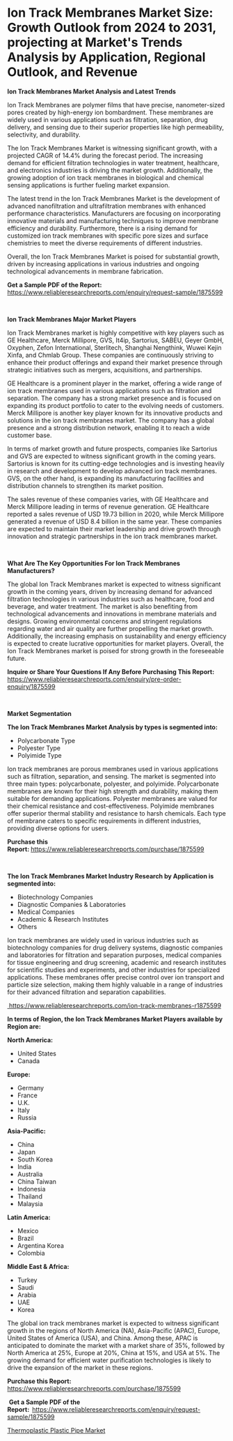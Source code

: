 <p><h1>Ion Track Membranes Market Size: Growth Outlook from 2024 to 2031, projecting at Market's Trends Analysis by Application, Regional Outlook, and Revenue</h1></p><p><strong>Ion Track Membranes Market Analysis and Latest Trends</strong></p>
<p><p>Ion Track Membranes are polymer films that have precise, nanometer-sized pores created by high-energy ion bombardment. These membranes are widely used in various applications such as filtration, separation, drug delivery, and sensing due to their superior properties like high permeability, selectivity, and durability.</p><p>The Ion Track Membranes Market is witnessing significant growth, with a projected CAGR of 14.4% during the forecast period. The increasing demand for efficient filtration technologies in water treatment, healthcare, and electronics industries is driving the market growth. Additionally, the growing adoption of ion track membranes in biological and chemical sensing applications is further fueling market expansion.</p><p>The latest trend in the Ion Track Membranes Market is the development of advanced nanofiltration and ultrafiltration membranes with enhanced performance characteristics. Manufacturers are focusing on incorporating innovative materials and manufacturing techniques to improve membrane efficiency and durability. Furthermore, there is a rising demand for customized ion track membranes with specific pore sizes and surface chemistries to meet the diverse requirements of different industries.</p><p>Overall, the Ion Track Membranes Market is poised for substantial growth, driven by increasing applications in various industries and ongoing technological advancements in membrane fabrication.</p></p>
<p><strong>Get a Sample PDF of the Report:&nbsp;</strong> <a href="https://www.reliableresearchreports.com/enquiry/request-sample/1875599">https://www.reliableresearchreports.com/enquiry/request-sample/1875599</a></p>
<p>&nbsp;</p>
<p><strong>Ion Track Membranes Major Market Players</strong></p>
<p><p>Ion Track Membranes market is highly competitive with key players such as GE Healthcare, Merck Millipore, GVS, It4ip, Sartorius, SABEU, Geyer GmbH, Oxyphen, Zefon International, Sterlitech, Shanghai Nengthink, Wuwei Kejin Xinfa, and Chmlab Group. These companies are continuously striving to enhance their product offerings and expand their market presence through strategic initiatives such as mergers, acquisitions, and partnerships.</p><p>GE Healthcare is a prominent player in the market, offering a wide range of ion track membranes used in various applications such as filtration and separation. The company has a strong market presence and is focused on expanding its product portfolio to cater to the evolving needs of customers. Merck Millipore is another key player known for its innovative products and solutions in the ion track membranes market. The company has a global presence and a strong distribution network, enabling it to reach a wide customer base.</p><p>In terms of market growth and future prospects, companies like Sartorius and GVS are expected to witness significant growth in the coming years. Sartorius is known for its cutting-edge technologies and is investing heavily in research and development to develop advanced ion track membranes. GVS, on the other hand, is expanding its manufacturing facilities and distribution channels to strengthen its market position.</p><p>The sales revenue of these companies varies, with GE Healthcare and Merck Millipore leading in terms of revenue generation. GE Healthcare reported a sales revenue of USD 19.73 billion in 2020, while Merck Millipore generated a revenue of USD 8.4 billion in the same year. These companies are expected to maintain their market leadership and drive growth through innovation and strategic partnerships in the ion track membranes market.</p></p>
<p>&nbsp;</p>
<p><strong>What Are The Key Opportunities For Ion Track Membranes Manufacturers?</strong></p>
<p><p>The global Ion Track Membranes market is expected to witness significant growth in the coming years, driven by increasing demand for advanced filtration technologies in various industries such as healthcare, food and beverage, and water treatment. The market is also benefiting from technological advancements and innovations in membrane materials and designs. Growing environmental concerns and stringent regulations regarding water and air quality are further propelling the market growth. Additionally, the increasing emphasis on sustainability and energy efficiency is expected to create lucrative opportunities for market players. Overall, the Ion Track Membranes market is poised for strong growth in the foreseeable future.</p></p>
<p><strong>Inquire or Share Your Questions If Any Before Purchasing This Report:</strong> <a href="https://www.reliableresearchreports.com/enquiry/pre-order-enquiry/1875599">https://www.reliableresearchreports.com/enquiry/pre-order-enquiry/1875599</a></p>
<p>&nbsp;</p>
<p><strong>Market Segmentation</strong></p>
<p><strong>The Ion Track Membranes Market Analysis by types is segmented into:</strong></p>
<p><ul><li>Polycarbonate Type</li><li>Polyester Type</li><li>Polyimide Type</li></ul></p>
<p><p>Ion track membranes are porous membranes used in various applications such as filtration, separation, and sensing. The market is segmented into three main types: polycarbonate, polyester, and polyimide. Polycarbonate membranes are known for their high strength and durability, making them suitable for demanding applications. Polyester membranes are valued for their chemical resistance and cost-effectiveness. Polyimide membranes offer superior thermal stability and resistance to harsh chemicals. Each type of membrane caters to specific requirements in different industries, providing diverse options for users.</p></p>
<p><strong>Purchase this Report:&nbsp;</strong><a href="https://www.reliableresearchreports.com/purchase/1875599">https://www.reliableresearchreports.com/purchase/1875599</a></p>
<p>&nbsp;</p>
<p><strong>The Ion Track Membranes Market Industry Research by Application is segmented into:</strong></p>
<p><ul><li>Biotechnology Companies</li><li>Diagnostic Companies & Laboratories</li><li>Medical Companies</li><li>Academic & Research Institutes</li><li>Others</li></ul></p>
<p><p>Ion track membranes are widely used in various industries such as biotechnology companies for drug delivery systems, diagnostic companies and laboratories for filtration and separation purposes, medical companies for tissue engineering and drug screening, academic and research institutes for scientific studies and experiments, and other industries for specialized applications. These membranes offer precise control over ion transport and particle size selection, making them highly valuable in a range of industries for their advanced filtration and separation capabilities.</p></p>
<p><a href="https://www.reliableresearchreports.com/ion-track-membranes-r1875599">&nbsp;https://www.reliableresearchreports.com/ion-track-membranes-r1875599</a></p>
<p><strong>In terms of Region, the Ion Track Membranes Market Players available by Region are:</strong></p>
<p>
    <p> <strong> North America: </strong>
        <ul>
            <li>United States</li>
            <li>Canada</li>
        </ul>
        </p> 
    <p> <strong> Europe: </strong>
        <ul>
            <li>Germany</li>
            <li>France</li>
            <li>U.K.</li>
            <li>Italy</li>
            <li>Russia</li>
        </ul>
        </p> 
    <p> <strong> Asia-Pacific: </strong>
        <ul>
            <li>China</li>
            <li>Japan</li>
            <li>South Korea</li>
            <li>India</li>
            <li>Australia</li>
            <li>China Taiwan</li>
            <li>Indonesia</li>
            <li>Thailand</li>
            <li>Malaysia</li>
        </ul>
        </p> 
    <p> <strong> Latin America: </strong>
        <ul>
            <li>Mexico</li>
            <li>Brazil</li>
            <li>Argentina Korea</li>
            <li>Colombia</li>
        </ul>
        </p> 
    <p> <strong> Middle East & Africa: </strong>
        <ul>
            <li>Turkey</li>
            <li>Saudi</li>
            <li>Arabia</li>
            <li>UAE</li>
            <li>Korea</li>
        </ul>
    </p>
    </p>
<p><p>The global ion track membranes market is expected to witness significant growth in the regions of North America (NA), Asia-Pacific (APAC), Europe, United States of America (USA), and China. Among these, APAC is anticipated to dominate the market with a market share of 35%, followed by North America at 25%, Europe at 20%, China at 15%, and USA at 5%. The growing demand for efficient water purification technologies is likely to drive the expansion of the market in these regions.</p></p>
<p><strong>Purchase this Report: </strong><a href="https://www.reliableresearchreports.com/purchase/1875599">https://www.reliableresearchreports.com/purchase/1875599</a></p>
<p>&nbsp;<strong>Get a Sample PDF of the Report:&nbsp;&nbsp;</strong><a href="https://www.reliableresearchreports.com/enquiry/request-sample/1875599">https://www.reliableresearchreports.com/enquiry/request-sample/1875599</a></p>
<p><strong></strong></p>
<p><p><a href="https://github.com/lbird53714/Market-Research-Report-List-5/blob/main/thermoplastic-plastic-pipe-market.md">Thermoplastic Plastic Pipe Market</a></p></p>